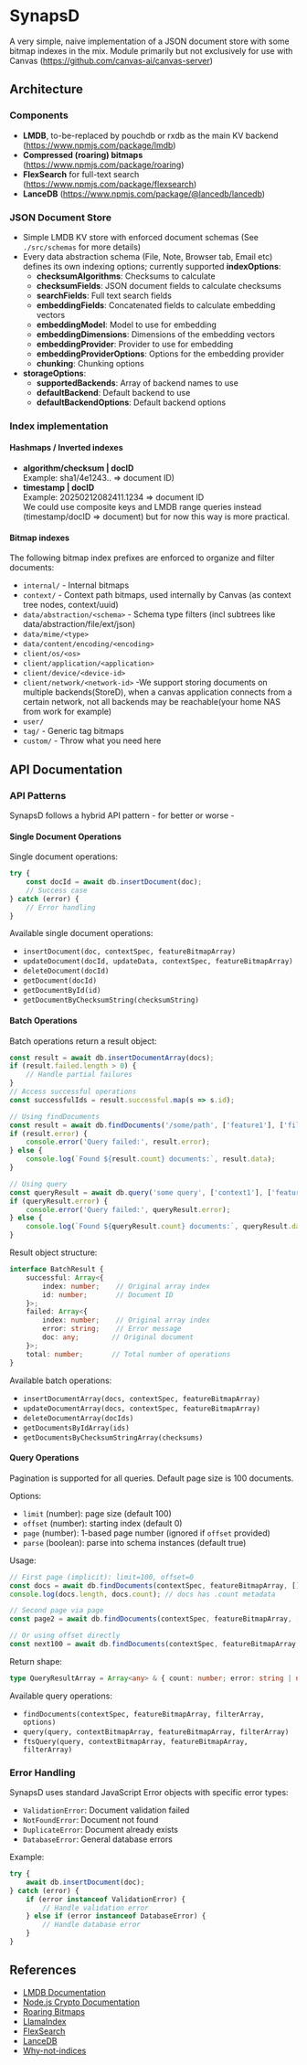 # SynapsD

A very simple, naive implementation of a JSON document store with some bitmap indexes in the mix. Module primarily but not exclusively for use with Canvas (https://github.com/canvas-ai/canvas-server)

## Architecture

### Components

- **LMDB**, to-be-replaced by pouchdb or rxdb as the main KV backend (https://www.npmjs.com/package/lmdb)
- **Compressed (roaring) bitmaps** (https://www.npmjs.com/package/roaring)
- **FlexSearch** for full-text search (https://www.npmjs.com/package/flexsearch)
- **LanceDB** (https://www.npmjs.com/package/@lancedb/lancedb)

### JSON Document Store

- Simple LMDB KV store with enforced document schemas (See `./src/schemas` for more details)
- Every data abstraction schema (File, Note, Browser tab, Email etc) defines its own indexing options; currently supported **indexOptions**:
  - **checksumAlgorithms**: Checksums to calculate
  - **checksumFields**: JSON document fields to calculate checksums
  - **searchFields**: Full text search fields
  - **embeddingFields**: Concatenated fields to calculate embedding vectors
  - **embeddingModel**: Model to use for embedding
  - **embeddingDimensions**: Dimensions of the embedding vectors
  - **embeddingProvider**: Provider to use for embedding
  - **embeddingProviderOptions**: Options for the embedding provider
  - **chunking**: Chunking options
- **storageOptions**:
  - **supportedBackends**: Array of backend names to use
  - **defaultBackend**: Default backend to use
  - **defaultBackendOptions**: Default backend options

### Index implementation

#### Hashmaps / Inverted indexes

- **algorithm/checksum | docID**  
  Example: sha1/4e1243.. => document ID)
- **timestamp | docID**  
  Example: 20250212082411.1234 => document ID  
We could use composite keys and LMDB range queries instead (timestamp/docID => document) but for now this way is more practical.

#### Bitmap indexes

The following bitmap index prefixes are enforced to organize and filter documents:

- `internal/` - Internal bitmaps
- `context/` - Context path bitmaps, used internally by Canvas (as context tree nodes, context/uuid)
- `data/abstraction/<schema>` - Schema type filters (incl subtrees like data/abstraction/file/ext/json)
- `data/mime/<type>`
- `data/content/encoding/<encoding>`
- `client/os/<os>`
- `client/application/<application>`
- `client/device/<device-id>`
- `client/network/<network-id>` -We support storing documents on multiple backends(StoreD), when a canvas application connects from a certain network, not all backends may be reachable(your home NAS from work for example)
- `user/`
- `tag/` - Generic tag bitmaps
- `custom/` - Throw what you need here

## API Documentation

### API Patterns

SynapsD follows a hybrid API pattern - for better or worse - 

#### Single Document Operations

Single document operations:

```javascript
try {
    const docId = await db.insertDocument(doc);
    // Success case
} catch (error) {
    // Error handling
}
```

Available single document operations:

- `insertDocument(doc, contextSpec, featureBitmapArray)`
- `updateDocument(docId, updateData, contextSpec, featureBitmapArray)`
- `deleteDocument(docId)`
- `getDocument(docId)`
- `getDocumentById(id)`
- `getDocumentByChecksumString(checksumString)`

#### Batch Operations

Batch operations return a result object:

```javascript
const result = await db.insertDocumentArray(docs);
if (result.failed.length > 0) {
    // Handle partial failures
}
// Access successful operations
const successfulIds = result.successful.map(s => s.id);

// Using findDocuments
const result = await db.findDocuments('/some/path', ['feature1'], ['filter1']);
if (result.error) {
    console.error('Query failed:', result.error);
} else {
    console.log(`Found ${result.count} documents:`, result.data);
}

// Using query
const queryResult = await db.query('some query', ['context1'], ['feature1']);
if (queryResult.error) {
    console.error('Query failed:', queryResult.error);
} else {
    console.log(`Found ${queryResult.count} documents:`, queryResult.data);
}
```

Result object structure:

```typescript
interface BatchResult {
    successful: Array<{
        index: number;    // Original array index
        id: number;       // Document ID
    }>;
    failed: Array<{
        index: number;    // Original array index
        error: string;    // Error message
        doc: any;        // Original document
    }>;
    total: number;       // Total number of operations
}
```

Available batch operations:

- `insertDocumentArray(docs, contextSpec, featureBitmapArray)`
- `updateDocumentArray(docs, contextSpec, featureBitmapArray)`
- `deleteDocumentArray(docIds)`
- `getDocumentsByIdArray(ids)`
- `getDocumentsByChecksumStringArray(checksums)`

#### Query Operations

Pagination is supported for all queries. Default page size is 100 documents.

Options:
- `limit` (number): page size (default 100)
- `offset` (number): starting index (default 0)
- `page` (number): 1-based page number (ignored if `offset` provided)
- `parse` (boolean): parse into schema instances (default true)

Usage:

```javascript
// First page (implicit): limit=100, offset=0
const docs = await db.findDocuments(contextSpec, featureBitmapArray, [], { limit: 100 });
console.log(docs.length, docs.count); // docs has .count metadata

// Second page via page
const page2 = await db.findDocuments(contextSpec, featureBitmapArray, [], { page: 2, limit: 100 });

// Or using offset directly
const next100 = await db.findDocuments(contextSpec, featureBitmapArray, [], { offset: 100, limit: 100 });
```

Return shape:
```typescript
type QueryResultArray = Array<any> & { count: number; error: string | null };
```

Available query operations:

- `findDocuments(contextSpec, featureBitmapArray, filterArray, options)`
- `query(query, contextBitmapArray, featureBitmapArray, filterArray)`
- `ftsQuery(query, contextBitmapArray, featureBitmapArray, filterArray)`

### Error Handling

SynapsD uses standard JavaScript Error objects with specific error types:

- `ValidationError`: Document validation failed
- `NotFoundError`: Document not found
- `DuplicateError`: Document already exists
- `DatabaseError`: General database errors

Example:
```javascript
try {
    await db.insertDocument(doc);
} catch (error) {
    if (error instanceof ValidationError) {
        // Handle validation error
    } else if (error instanceof DatabaseError) {
        // Handle database error
    }
}
```

## References

- [LMDB Documentation](http://www.lmdb.tech/doc/)
- [Node.js Crypto Documentation](https://nodejs.org/docs/latest-v20.x/api/crypto.html)
- [Roaring Bitmaps](https://roaringbitmap.org/)
- [LlamaIndex](https://www.llamaindex.ai/)
- [FlexSearch](https://github.com/nextapps-de/flexsearch)
- [LanceDB](https://lancedb.com/)
- [Why-not-indices](https://stackoverflow.com/questions/1378781/proper-terminology-should-i-say-indexes-or-indices)

